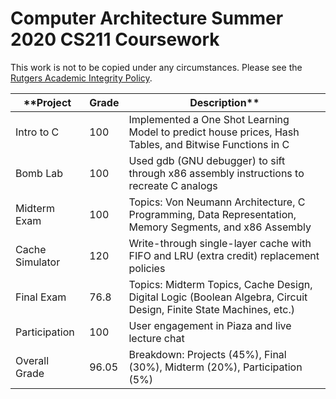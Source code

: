 # Computer Architecture Summer 2020 CS211 Coursework

This work is not to be copied under any circumstances. Please see the [Rutgers Academic Integrity Policy](http://academicintegrity.rutgers.edu/).

| **Project         	| Grade       	| Description**                                                                                    	|
|-----------------	|-------------	|------------------------------------------------------------------------------------------------	|
| Intro to C      	| 100         	| Implemented a One Shot Learning Model to predict house prices, Hash Tables, and Bitwise Functions in C 	|
| Bomb Lab        	| 100         	| Used gdb (GNU debugger) to sift through x86 assembly instructions to recreate C analogs       	|
| Midterm Exam   	  | 100         	| Topics: Von Neumann Architecture, C Programming, Data Representation, Memory Segments, and x86 Assembly |
| Cache Simulator 	| 120          	| Write-through single-layer cache with FIFO and LRU (extra credit) replacement policies                        |
| Final Exam       	| 76.8         	| Topics: Midterm Topics, Cache Design, Digital Logic (Boolean Algebra, Circuit Design, Finite State Machines, etc.)      	|
| Participation     | 100          	| User engagement in Piaza and live lecture chat                                                	|
| Overall Grade     | 96.05         | Breakdown: Projects (45%), Final (30%), Midterm (20%), Participation (5%)                      	|
